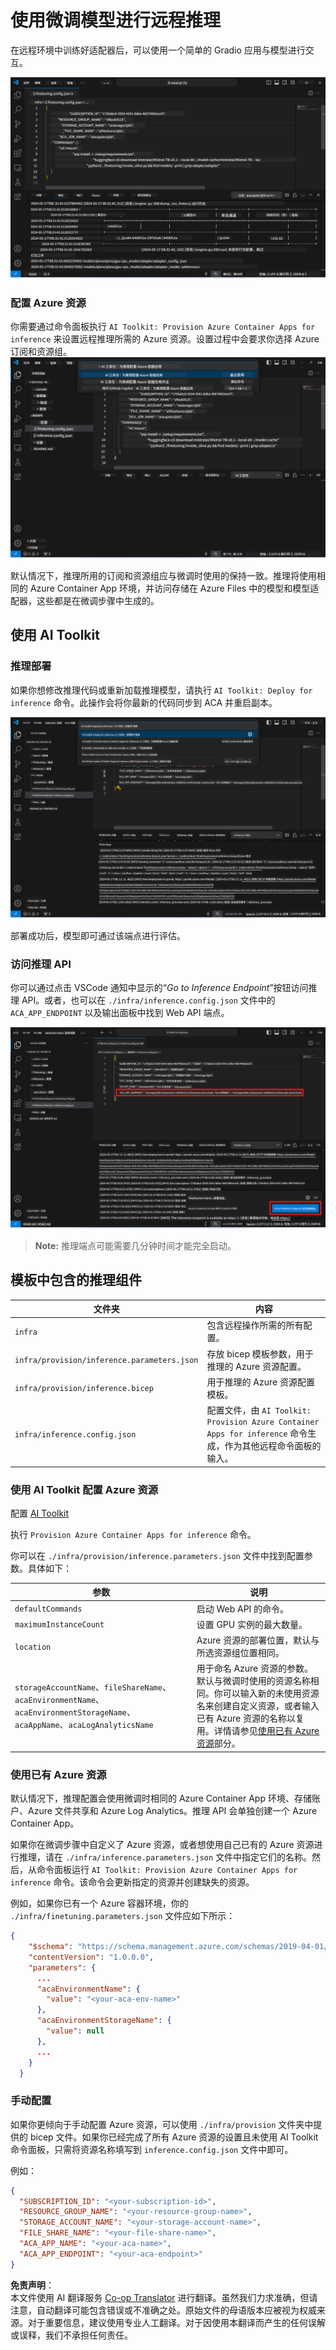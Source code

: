 <!--
CO_OP_TRANSLATOR_METADATA:
{
  "original_hash": "a54cd3d65b6963e4e8ce21e143c3ab04",
  "translation_date": "2025-07-16T21:15:43+00:00",
  "source_file": "md/01.Introduction/03/Remote_Interence.md",
  "language_code": "zh"
}
-->
# 使用微调模型进行远程推理

在远程环境中训练好适配器后，可以使用一个简单的 Gradio 应用与模型进行交互。

![Fine-tune complete](../../../../../translated_images/log-finetuning-res.7b92254e7e822c7ffbec00f51a29199b0a53cefdd7fd2ce8330e4f787d98a94a.zh.png)

### 配置 Azure 资源
你需要通过命令面板执行 `AI Toolkit: Provision Azure Container Apps for inference` 来设置远程推理所需的 Azure 资源。设置过程中会要求你选择 Azure 订阅和资源组。  
![Provision Inference Resource](../../../../../translated_images/command-provision-inference.467afc8d351642fc03bc2ae439330ad1253da4f08ed8a8e98cdf89ca5c7ae4c5.zh.png)
   
默认情况下，推理所用的订阅和资源组应与微调时使用的保持一致。推理将使用相同的 Azure Container App 环境，并访问存储在 Azure Files 中的模型和模型适配器，这些都是在微调步骤中生成的。

## 使用 AI Toolkit

### 推理部署  
如果你想修改推理代码或重新加载推理模型，请执行 `AI Toolkit: Deploy for inference` 命令。此操作会将你最新的代码同步到 ACA 并重启副本。

![Deploy for inference](../../../../../translated_images/command-deploy.9adb4e310dd0b0aec6bb518f3c5b19a945ca040216da11e210666ad0330702ea.zh.png)

部署成功后，模型即可通过该端点进行评估。

### 访问推理 API

你可以通过点击 VSCode 通知中显示的“*Go to Inference Endpoint*”按钮访问推理 API。或者，也可以在 `./infra/inference.config.json` 文件中的 `ACA_APP_ENDPOINT` 以及输出面板中找到 Web API 端点。

![App Endpoint](../../../../../translated_images/notification-deploy.446e480a44b1be5848fd31391c467b8d42c2db1d5daffa2250c9fcd3d8486164.zh.png)

> **Note:** 推理端点可能需要几分钟时间才能完全启动。

## 模板中包含的推理组件

| 文件夹 | 内容 |
| ------ |--------- |
| `infra` | 包含远程操作所需的所有配置。 |
| `infra/provision/inference.parameters.json` | 存放 bicep 模板参数，用于推理的 Azure 资源配置。 |
| `infra/provision/inference.bicep` | 用于推理的 Azure 资源配置模板。 |
| `infra/inference.config.json` | 配置文件，由 `AI Toolkit: Provision Azure Container Apps for inference` 命令生成，作为其他远程命令面板的输入。 |

### 使用 AI Toolkit 配置 Azure 资源
配置 [AI Toolkit](https://marketplace.visualstudio.com/items?itemName=ms-windows-ai-studio.windows-ai-studio)

执行 `Provision Azure Container Apps for inference` 命令。

你可以在 `./infra/provision/inference.parameters.json` 文件中找到配置参数。具体如下：

| 参数 | 说明 |
| --------- |------------ |
| `defaultCommands` | 启动 Web API 的命令。 |
| `maximumInstanceCount` | 设置 GPU 实例的最大数量。 |
| `location` | Azure 资源的部署位置，默认与所选资源组位置相同。 |
| `storageAccountName`、`fileShareName`、`acaEnvironmentName`、`acaEnvironmentStorageName`、`acaAppName`、`acaLogAnalyticsName` | 用于命名 Azure 资源的参数。默认与微调时使用的资源名称相同。你可以输入新的未使用资源名来创建自定义资源，或者输入已有 Azure 资源的名称以复用。详情请参见[使用已有 Azure 资源](../../../../../md/01.Introduction/03)部分。 |

### 使用已有 Azure 资源

默认情况下，推理配置会使用微调时相同的 Azure Container App 环境、存储账户、Azure 文件共享和 Azure Log Analytics。推理 API 会单独创建一个 Azure Container App。

如果你在微调步骤中自定义了 Azure 资源，或者想使用自己已有的 Azure 资源进行推理，请在 `./infra/inference.parameters.json` 文件中指定它们的名称。然后，从命令面板运行 `AI Toolkit: Provision Azure Container Apps for inference` 命令。该命令会更新指定的资源并创建缺失的资源。

例如，如果你已有一个 Azure 容器环境，你的 `./infra/finetuning.parameters.json` 文件应如下所示：

```json
{
    "$schema": "https://schema.management.azure.com/schemas/2019-04-01/deploymentParameters.json#",
    "contentVersion": "1.0.0.0",
    "parameters": {
      ...
      "acaEnvironmentName": {
        "value": "<your-aca-env-name>"
      },
      "acaEnvironmentStorageName": {
        "value": null
      },
      ...
    }
  }
```

### 手动配置  
如果你更倾向于手动配置 Azure 资源，可以使用 `./infra/provision` 文件夹中提供的 bicep 文件。如果你已经完成了所有 Azure 资源的设置且未使用 AI Toolkit 命令面板，只需将资源名称填写到 `inference.config.json` 文件中即可。

例如：

```json
{
  "SUBSCRIPTION_ID": "<your-subscription-id>",
  "RESOURCE_GROUP_NAME": "<your-resource-group-name>",
  "STORAGE_ACCOUNT_NAME": "<your-storage-account-name>",
  "FILE_SHARE_NAME": "<your-file-share-name>",
  "ACA_APP_NAME": "<your-aca-name>",
  "ACA_APP_ENDPOINT": "<your-aca-endpoint>"
}
```

**免责声明**：  
本文件使用 AI 翻译服务 [Co-op Translator](https://github.com/Azure/co-op-translator) 进行翻译。虽然我们力求准确，但请注意，自动翻译可能包含错误或不准确之处。原始文件的母语版本应被视为权威来源。对于重要信息，建议使用专业人工翻译。对于因使用本翻译而产生的任何误解或误释，我们不承担任何责任。